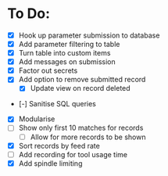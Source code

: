 # To Do:
- [X] Hook up parameter submission to database
- [X] Add parameter filtering to table
- [X] Turn table into custom items
- [X] Add messages on submission
- [X] Factor out secrets
- [X] Add option to remove submitted record
  - [X] Update view on record deleted
- [-] Sanitise SQL queries
- [X] Modularise
- [ ] Show only first 10 matches for records
  - [ ] Allow for more records to be shown
- [X] Sort records by feed rate
- [ ] Add recording for tool usage time
- [X] Add spindle limiting
